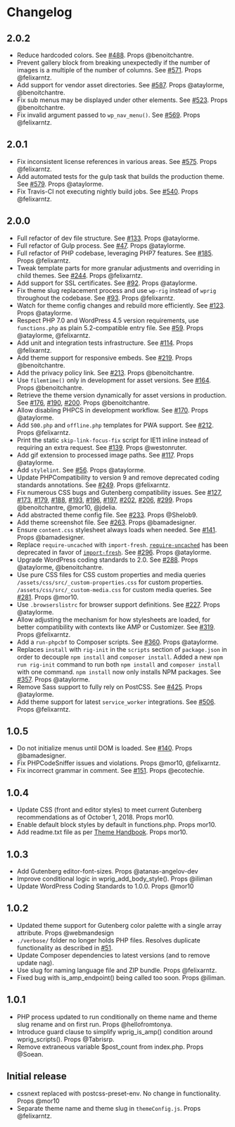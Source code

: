 # Changelog

## 2.0.2
- Reduce hardcoded colors. See [#488](https://github.com/wprig/wprig/pull/488). Props @benoitchantre.
- Prevent gallery block from breaking unexpectedly if the number of images is a multiple of the number of columns. See [#571](https://github.com/wprig/wprig/pull/571). Props @felixarntz.
- Add support for vendor asset directories. See [#587](https://github.com/wprig/wprig/pull/587). Props @ataylorme, @benoitchantre.
- Fix sub menus may be displayed under other elements. See [#523](https://github.com/wprig/wprig/pull/523). Props @benoitchantre.
- Fix invalid argument passed to `wp_nav_menu()`. See [#569](https://github.com/wprig/wprig/pull/569). Props @felixarntz.

## 2.0.1
- Fix inconsistent license references in various areas. See [#575](https://github.com/wprig/wprig/pull/575). Props @felixarntz.
- Add automated tests for the gulp task that builds the production theme. See [#579](https://github.com/wprig/wprig/pull/579). Props @ataylorme.
- Fix Travis-CI not executing nightly build jobs. See [#540](https://github.com/wprig/wprig/pull/540). Props @felixarntz.

## 2.0.0
- Full refactor of dev file structure. See [#133](https://github.com/wprig/wprig/pull/133). Props @ataylorme.
- Full refactor of Gulp process. See [#47](https://github.com/wprig/wprig/pull/47). Props @ataylorme.
- Full refactor of PHP codebase, leveraging PHP7 features. See [#185](https://github.com/wprig/wprig/pull/185). Props @felixarntz.
- Tweak template parts for more granular adjustments and overriding in child themes. See [#244](https://github.com/wprig/wprig/pull/244). Props @felixarntz.
- Add support for SSL certificates. See [#92](https://github.com/wprig/wprig/pull/92). Props @ataylorme.
- Fix theme slug replacement process and use `wp-rig` instead of `wprig` throughout the codebase. See [#93](https://github.com/wprig/wprig/pull/93). Props @felixarntz.
- Watch for theme config changes and rebuild more efficiently. See [#123](https://github.com/wprig/wprig/pull/123). Props @ataylorme.
- Respect PHP 7.0 and WordPress 4.5 version requirements, use `functions.php` as plain 5.2-compatible entry file. See [#59](https://github.com/wprig/wprig/pull/59). Props @ataylorme, @felixarntz.
- Add unit and integration tests infrastructure. See [#114](https://github.com/wprig/wprig/pull/114). Props @felixarntz.
- Add theme support for responsive embeds. See [#219](https://github.com/wprig/wprig/pull/219). Props @benoitchantre.
- Add the privacy policy link. See [#213](https://github.com/wprig/wprig/pull/213). Props @benoitchantre.
- Use `filemtime()` only in development for asset versions. See [#164](https://github.com/wprig/wprig/pull/164). Props @benoitchantre.
- Retrieve the theme version dynamically for asset versions in production. See [#176](https://github.com/wprig/wprig/pull/176), [#190](https://github.com/wprig/wprig/pull/190), [#200](https://github.com/wprig/wprig/pull/200). Props @benoitchantre.
- Allow disabling PHPCS in development workflow. See [#170](https://github.com/wprig/wprig/pull/170). Props @ataylorme.
- Add `500.php` and `offline.php` templates for PWA support. See [#212](https://github.com/wprig/wprig/pull/212). Props @felixarntz.
- Print the static `skip-link-focus-fix` script for IE11 inline instead of requiring an extra request. See [#139](https://github.com/wprig/wprig/pull/139). Props @westonruter.
- Add gif extension to processed image paths. See [#117](https://github.com/wprig/wprig/pull/117). Props @ataylorme.
- Add `stylelint`. See [#56](https://github.com/wprig/wprig/pull/56). Props @ataylorme.
- Update PHPCompatibility to version 9 and remove deprecated coding standards annotations. See [#249](https://github.com/wprig/wprig/pull/249). Props @felixarntz.
- Fix numerous CSS bugs and Gutenberg compatibility issues. See [#127](https://github.com/wprig/wprig/pull/127), [#173](https://github.com/wprig/wprig/pull/173), [#179](https://github.com/wprig/wprig/pull/179), [#188](https://github.com/wprig/wprig/pull/188), [#193](https://github.com/wprig/wprig/pull/193), [#196](https://github.com/wprig/wprig/pull/196), [#197](https://github.com/wprig/wprig/pull/197), [#202](https://github.com/wprig/wprig/pull/202), [#206](https://github.com/wprig/wprig/pull/206), [#299](https://github.com/wprig/wprig/pull/299). Props @benoitchantre, @mor10, @jdelia.
- Add abstracted theme config file. See [#233](https://github.com/wprig/wprig/pull/233). Props @Shelob9.
- Add theme screenshot file. See [#263](https://github.com/wprig/wprig/pull/263). Props @bamadesigner.
- Ensure `content.css` stylesheet always loads when needed. See [#141](https://github.com/wprig/wprig/pull/141). Props @bamadesigner.
- Replace `require-uncached` with `import-fresh`. [`require-uncached`](https://www.npmjs.com/package/require-uncached) has been deprecated in favor of [`import-fresh`](https://www.npmjs.com/package/import-fresh). See [#296](https://github.com/wprig/wprig/pull/296). Props @ataylorme.
- Upgrade WordPress coding standards to 2.0. See [#288](https://github.com/wprig/wprig/pull/295). Props @ataylorme, @benoitchantre.
- Use pure CSS files for CSS custom properties and media queries
`/assets/css/src/_custom-properties.css` for custom properties.
`/assets/css/src/_custom-media.css` for custom media queries.
See [#281](https://github.com/wprig/wprig/pull/281). Props @mor10.
- Use `.browserslistrc` for browser support definitions. See [#227](https://github.com/wprig/wprig/pull/227). Props @ataylorme.
- Allow adjusting the mechanism for how stylesheets are loaded, for better compatibility with contexts like AMP or Customizer. See [#319](https://github.com/wprig/wprig/pull/319). Props @felixarntz.
- Add a `run-phpcbf` to Composer scripts. See [#360](https://github.com/wprig/wprig/pull/360). Props @ataylorme.
- Replaces `install` with `rig-init` in the `scripts` section of `package.json` in order to decouple `npm install` and `composer install`. Added a new `npm run rig-init` command to run both `npm install` and `composer install` with one command. `npm install` now only installs NPM packages. See [#357](https://github.com/wprig/wprig/pull/357). Props @ataylorme.
- Remove Sass support to fully rely on PostCSS. See [#425](https://github.com/wprig/wprig/pull/425). Props @ataylorme.
- Add theme support for latest `service_worker` integrations. See [#506](https://github.com/wprig/wprig/pull/506). Props @felixarntz.

## 1.0.5
- Do not initialize menus until DOM is loaded. See [#140](https://github.com/wprig/wprig/pull/140). Props @bamadesigner.
- Fix PHPCodeSniffer issues and violations. Props @mor10, @felixarntz.
- Fix incorrect grammar in comment. See [#151](https://github.com/wprig/wprig/pull/151). Props @ecotechie.

## 1.0.4
- Update CSS (front and editor styles) to meet current Gutenberg recommendations as of October 1, 2018. Props mor10.
- Enable default block styles by default in functions.php. Props mor10.
- Add readme.txt file as per [Theme Handbook](https://developer.wordpress.org/themes/release/writing-documentation/). Props mor10.

## 1.0.3
- Add Gutenberg editor-font-sizes. Props @atanas-angelov-dev
- Improve conditional logic in wprig_add_body_style(). Props @iliman
- Update WordPress Coding Standards to 1.0.0. Props @mor10

## 1.0.2
- Updated theme support for Gutenberg color palette with a single array attribute. Props @webmandesign
- `./verbose/` folder no longer holds PHP files. Resolves duplicate functionality as described in [#51](https://github.com/wprig/wprig/issues/51).
- Update Composer dependencies to latest versions (and to remove update nag).
- Use slug for naming language file and ZIP bundle. Props @felixarntz.
- Fixed bug with is_amp_endpoint() being called too soon. Props @iliman.

## 1.0.1
- PHP process updated to run conditionally on theme name and theme slug rename and on first run. Props @hellofromtonya.
- Introduce guard clause to simplify wprig_is_amp() condition around wprig_scripts(). Props @Tabrisrp.
- Remove extraneous variable $post_count from index.php. Props @Soean.

## Initial release
- cssnext replaced with postcss-preset-env. No change in functionality. Props @mor10
- Separate theme name and theme slug in `themeConfig.js`. Props @felixarntz.
